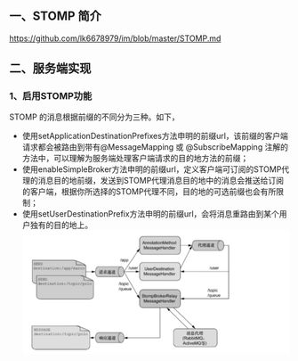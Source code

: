 #
## 一、STOMP 简介
https://github.com/lk6678979/im/blob/master/STOMP.md
## 二、服务端实现
### 1、启用STOMP功能
STOMP 的消息根据前缀的不同分为三种。如下，
* 使用setApplicationDestinationPrefixes方法申明的前缀url，该前缀的客户端请求都会被路由到带有@MessageMapping 或 @SubscribeMapping 注解的方法中，可以理解为服务端处理客户端请求的目的地方法的前缀；
* 使用enableSimpleBroker方法申明的前缀url，定义客户端可订阅的STOMP代理的消息目的地前缀，发送到STOMP代理消息目的地中的消息会推送给订阅的客户端，根据你所选择的STOMP代理不同，目的地的可选前缀也会有所限制；
* 使用setUserDestinationPrefix方法申明的前缀url，会将消息重路由到某个用户独有的目的地上。
![](https://github.com/lk6678979/image/blob/master/STOMP4.jpg)
